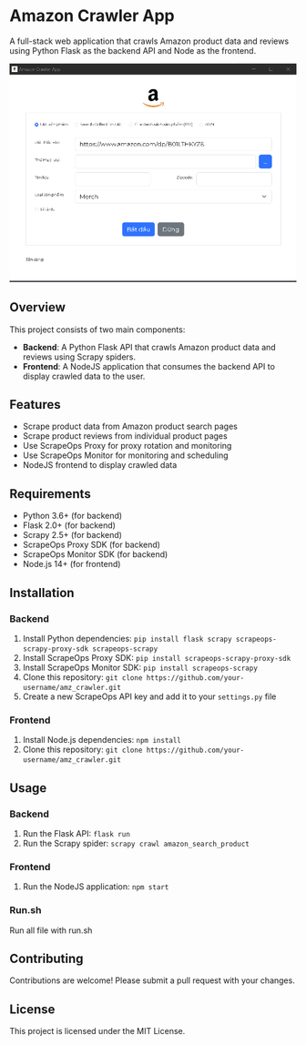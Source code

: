 # Amazon Crawler App

A full-stack web application that crawls Amazon product data and reviews using Python Flask as the backend API and Node as the frontend.

![Image Description](images/app.png)

## Overview
This project consists of two main components:

* **Backend**: A Python Flask API that crawls Amazon product data and reviews using Scrapy spiders.
* **Frontend**: A NodeJS application that consumes the backend API to display crawled data to the user.

## Features

* Scrape product data from Amazon product search pages
* Scrape product reviews from individual product pages
* Use ScrapeOps Proxy for proxy rotation and monitoring
* Use ScrapeOps Monitor for monitoring and scheduling
* NodeJS frontend to display crawled data

## Requirements

* Python 3.6+ (for backend)
* Flask 2.0+ (for backend)
* Scrapy 2.5+ (for backend)
* ScrapeOps Proxy SDK (for backend)
* ScrapeOps Monitor SDK (for backend)
* Node.js 14+ (for frontend)

## Installation

### Backend

1. Install Python dependencies: `pip install flask scrapy scrapeops-scrapy-proxy-sdk scrapeops-scrapy`
2. Install ScrapeOps Proxy SDK: `pip install scrapeops-scrapy-proxy-sdk`
3. Install ScrapeOps Monitor SDK: `pip install scrapeops-scrapy`
4. Clone this repository: `git clone https://github.com/your-username/amz_crawler.git`
5. Create a new ScrapeOps API key and add it to your `settings.py` file

### Frontend

1. Install Node.js dependencies: `npm install`
2. Clone this repository: `git clone https://github.com/your-username/amz_crawler.git`

## Usage

### Backend

1. Run the Flask API: `flask run`
2. Run the Scrapy spider: `scrapy crawl amazon_search_product`

### Frontend

1. Run the NodeJS application: `npm start`

### Run.sh

Run all file with run.sh

## Contributing

Contributions are welcome! Please submit a pull request with your changes.

## License

This project is licensed under the MIT License.
